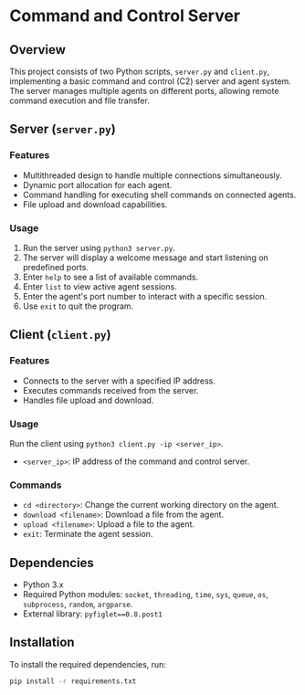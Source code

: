 # Command and Control Server

## Overview

This project consists of two Python scripts, `server.py` and `client.py`, implementing a basic command and control (C2) server and agent system. The server manages multiple agents on different ports, allowing remote command execution and file transfer.

## Server (`server.py`)

### Features

- Multithreaded design to handle multiple connections simultaneously.
- Dynamic port allocation for each agent.
- Command handling for executing shell commands on connected agents.
- File upload and download capabilities.

### Usage

1. Run the server using `python3 server.py`.
2. The server will display a welcome message and start listening on predefined ports.
3. Enter `help` to see a list of available commands.
4. Enter `list` to view active agent sessions.
5. Enter the agent's port number to interact with a specific session.
6. Use `exit` to quit the program.

## Client (`client.py`)

### Features

- Connects to the server with a specified IP address.
- Executes commands received from the server.
- Handles file upload and download.

### Usage

Run the client using `python3 client.py -ip <server_ip>`.

- `<server_ip>`: IP address of the command and control server.

### Commands

- `cd <directory>`: Change the current working directory on the agent.
- `download <filename>`: Download a file from the agent.
- `upload <filename>`: Upload a file to the agent.
- `exit`: Terminate the agent session.

## Dependencies

- Python 3.x
- Required Python modules: `socket`, `threading`, `time`, `sys`, `queue`, `os`, `subprocess`, `random`, `argparse`.
- External library: `pyfiglet==0.8.post1`

## Installation

To install the required dependencies, run:

```bash
pip install -r requirements.txt

